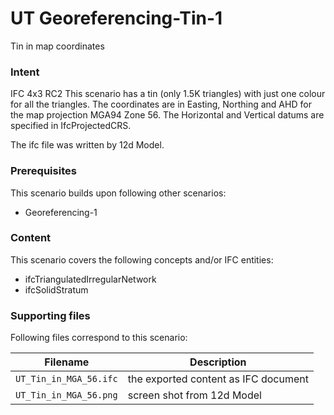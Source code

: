
# UT Georeferencing-Tin-1 

Tin in map coordinates

### Intent

IFC 4x3 RC2
This scenario has a tin (only 1.5K triangles) with just one colour for all the triangles. 
The coordinates are in Easting, Northing and AHD for the map projection MGA94 Zone 56.
The Horizontal and Vertical datums are specified in IfcProjectedCRS.

The ifc file was written by 12d Model. 

### Prerequisites

This scenario builds upon following other scenarios:

- Georeferencing-1

### Content

This scenario covers the following concepts and/or IFC entities:

- ifcTriangulatedIrregularNetwork
- ifcSolidStratum

### Supporting files

Following files correspond to this scenario:

| Filename                     | Description                               |
|------------------------------|-------------------------------------------|
| `UT_Tin_in_MGA_56.ifc`       | the exported content as IFC document      |
| `UT_Tin_in_MGA_56.png`       | screen shot from 12d Model                |

